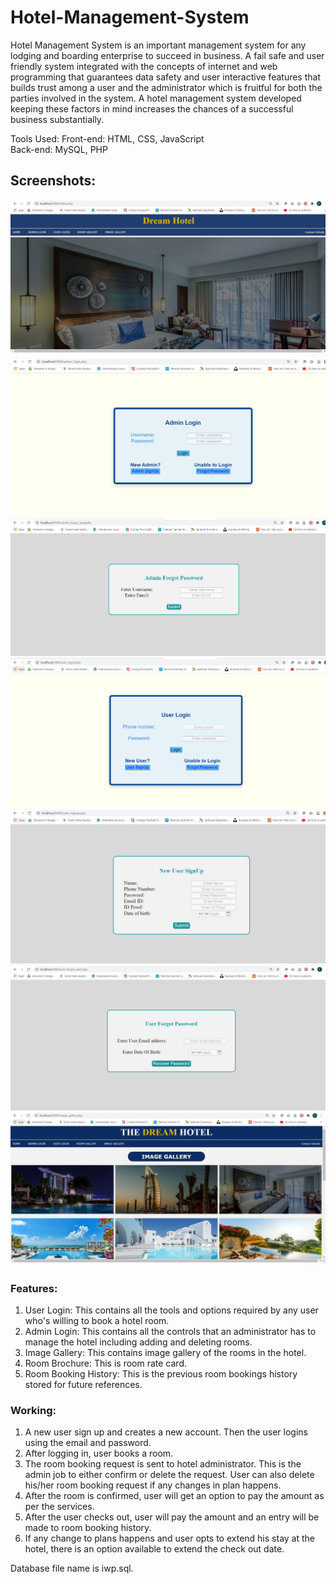 # Hotel-Management-System

Hotel Management System is an important management system for any lodging and boarding enterprise to succeed in business. A fail safe and user friendly system integrated with the concepts of internet and web programming that guarantees data safety and user interactive features that builds trust among a user and the administrator which is fruitful for both the parties involved in the system. A hotel management system developed keeping these factors in mind increases the chances of a successful business substantially. 

Tools Used:
Front-end: HTML, CSS, JavaScript<br>
Back-end: MySQL, PHP

## Screenshots:

![Alt Text](https://github.com/pritivasekar/Hotel-Management-System/blob/main/Screenshots/index.JPG)
![Alt Text](https://github.com/pritivasekar/Hotel-Management-System/blob/main/Screenshots/login.JPG)
![Alt Text](https://github.com/pritivasekar/Hotel-Management-System/blob/main/Screenshots/Adminforgetpwd.JPG)
![Alt Text](https://github.com/pritivasekar/Hotel-Management-System/blob/main/Screenshots/userlogin.JPG)
![Alt Text](https://github.com/pritivasekar/Hotel-Management-System/blob/main/Screenshots/usersignup.JPG)
![Alt Text](https://github.com/pritivasekar/Hotel-Management-System/blob/main/Screenshots/userforgetpwd.JPG)
![Alt Text](https://github.com/pritivasekar/Hotel-Management-System/blob/main/Screenshots/gallery.JPG)



### Features:
1. User Login: This contains all the tools and options required by any user who's willing to book a hotel room.
2. Admin Login: This contains all the controls that an administrator has to manage the hotel including adding and deleting rooms.
3. Image Gallery: This contains image gallery of the rooms in the hotel.
4. Room Brochure: This is room rate card.
5. Room Booking History: This is the previous room bookings history stored for future references.

### Working:
1. A new user sign up and creates a new account. Then the user logins using the email and password.
2. After logging in, user books a room.
3. The room booking request is sent to hotel administrator. This is the admin job to either confirm or delete the request. User can also delete his/her room booking request if any changes in plan happens.
4. After the room is confirmed, user will get an option to pay the amount as per the services. 
5. After the user checks out, user will pay the amount and an entry will be made to room booking history.
6. If any change to plans happens and user opts to extend his stay at the hotel, there is an option available to extend the check out date.

Database file name is iwp.sql. 
